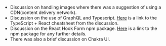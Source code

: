 - Discussion on handling images where there was a suggestion of using a CDN(content delivery network).
- Discussion on the use of GraphQL and Typescript. [Here](https://react-typescript-cheatsheet.netlify.app/) is a link to the TypeScript + React cheatsheet from the discussion.
- Discussion on the React Hook Form npm package. [Here](https://react-hook-form.com/) is a link to the npm package for any further details.
- There was also a brief discussion on Chakra UI.

